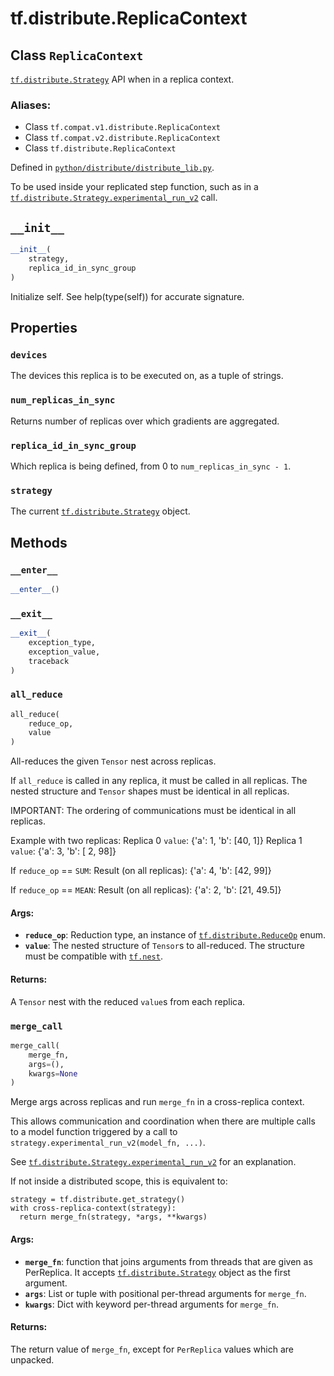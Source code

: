 <div itemscope itemtype="http://developers.google.com/ReferenceObject">
<meta itemprop="name" content="tf.distribute.ReplicaContext" />
<meta itemprop="path" content="Stable" />
<meta itemprop="property" content="devices"/>
<meta itemprop="property" content="num_replicas_in_sync"/>
<meta itemprop="property" content="replica_id_in_sync_group"/>
<meta itemprop="property" content="strategy"/>
<meta itemprop="property" content="__enter__"/>
<meta itemprop="property" content="__exit__"/>
<meta itemprop="property" content="__init__"/>
<meta itemprop="property" content="all_reduce"/>
<meta itemprop="property" content="merge_call"/>
</div>

# tf.distribute.ReplicaContext

## Class `ReplicaContext`

<a href="../../tf/distribute/Strategy.md"><code>tf.distribute.Strategy</code></a> API when in a replica context.



### Aliases:

* Class `tf.compat.v1.distribute.ReplicaContext`
* Class `tf.compat.v2.distribute.ReplicaContext`
* Class `tf.distribute.ReplicaContext`



Defined in [`python/distribute/distribute_lib.py`](/code/stable/tensorflow/python/distribute/distribute_lib.py).

<!-- Placeholder for "Used in" -->

To be used inside your replicated step function, such as in a
<a href="../../tf/distribute/Strategy.md#experimental_run_v2"><code>tf.distribute.Strategy.experimental_run_v2</code></a> call.

<h2 id="__init__"><code>__init__</code></h2>

``` python
__init__(
    strategy,
    replica_id_in_sync_group
)
```

Initialize self.  See help(type(self)) for accurate signature.




## Properties

<h3 id="devices"><code>devices</code></h3>

The devices this replica is to be executed on, as a tuple of strings.


<h3 id="num_replicas_in_sync"><code>num_replicas_in_sync</code></h3>

Returns number of replicas over which gradients are aggregated.


<h3 id="replica_id_in_sync_group"><code>replica_id_in_sync_group</code></h3>

Which replica is being defined, from 0 to `num_replicas_in_sync - 1`.


<h3 id="strategy"><code>strategy</code></h3>

The current <a href="../../tf/distribute/Strategy.md"><code>tf.distribute.Strategy</code></a> object.




## Methods

<h3 id="__enter__"><code>__enter__</code></h3>

``` python
__enter__()
```




<h3 id="__exit__"><code>__exit__</code></h3>

``` python
__exit__(
    exception_type,
    exception_value,
    traceback
)
```




<h3 id="all_reduce"><code>all_reduce</code></h3>

``` python
all_reduce(
    reduce_op,
    value
)
```

All-reduces the given `Tensor` nest across replicas.

If `all_reduce` is called in any replica, it must be called in all replicas.
The nested structure and `Tensor` shapes must be identical in all replicas.

IMPORTANT: The ordering of communications must be identical in all replicas.

Example with two replicas:
  Replica 0 `value`: {'a': 1, 'b': [40,  1]}
  Replica 1 `value`: {'a': 3, 'b': [ 2, 98]}

  If `reduce_op` == `SUM`:
    Result (on all replicas): {'a': 4, 'b': [42, 99]}

  If `reduce_op` == `MEAN`:
    Result (on all replicas): {'a': 2, 'b': [21, 49.5]}

#### Args:


* <b>`reduce_op`</b>: Reduction type, an instance of <a href="../../tf/distribute/ReduceOp.md"><code>tf.distribute.ReduceOp</code></a> enum.
* <b>`value`</b>: The nested structure of `Tensor`s to all-reduced.
  The structure must be compatible with <a href="../../tf/nest.md"><code>tf.nest</code></a>.


#### Returns:

A `Tensor` nest with the reduced `value`s from each replica.


<h3 id="merge_call"><code>merge_call</code></h3>

``` python
merge_call(
    merge_fn,
    args=(),
    kwargs=None
)
```

Merge args across replicas and run `merge_fn` in a cross-replica context.

This allows communication and coordination when there are multiple calls
to a model function triggered by a call to
`strategy.experimental_run_v2(model_fn, ...)`.

See <a href="../../tf/distribute/Strategy.md#experimental_run_v2"><code>tf.distribute.Strategy.experimental_run_v2</code></a> for an
explanation.

If not inside a distributed scope, this is equivalent to:

```
strategy = tf.distribute.get_strategy()
with cross-replica-context(strategy):
  return merge_fn(strategy, *args, **kwargs)
```

#### Args:


* <b>`merge_fn`</b>: function that joins arguments from threads that are given as
  PerReplica. It accepts <a href="../../tf/distribute/Strategy.md"><code>tf.distribute.Strategy</code></a> object as
  the first argument.
* <b>`args`</b>: List or tuple with positional per-thread arguments for `merge_fn`.
* <b>`kwargs`</b>: Dict with keyword per-thread arguments for `merge_fn`.


#### Returns:

The return value of `merge_fn`, except for `PerReplica` values which are
unpacked.




